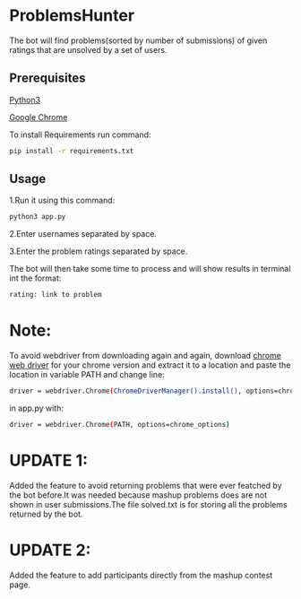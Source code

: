 # ProblemsHunter
The bot will find problems(sorted by number of submissions) of given ratings that are unsolved by a set of users.

## Prerequisites

[Python3](https://www.python.org/downloads/)

[Google Chrome](https://www.google.com/intl/en_in/chrome/)

To install Requirements run command:
```bash
pip install -r requirements.txt
```

## Usage

1.Run it using this command:

```bash
python3 app.py
```
2.Enter usernames separated by space.

3.Enter the problem ratings separated by space.

The bot will then take some time to process and will show results in terminal int the format:

```bash
rating: link to problem
```


# Note:
To avoid webdriver from downloading again and again, download [chrome web driver](http://chromedriver.chromium.org/downloads?tmpl=%2Fsystem%2Fapp%2Ftemplates%2Fprint%2F&showPrintDialog=1) for your chrome version and extract it to a location and paste the location in variable PATH and change line:

```bash
driver = webdriver.Chrome(ChromeDriverManager().install(), options=chrome_options)
```
in app.py with:

```bash
driver = webdriver.Chrome(PATH, options=chrome_options)
```

# UPDATE 1:
Added the feature to avoid returning problems that were ever featched by the bot before.It was needed because mashup problems does are not shown in user submissions.The file solved.txt is for storing all the problems returned by the bot.

# UPDATE 2:
Added the feature to add participants directly from the mashup contest page.
